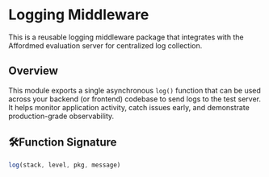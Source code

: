 # Logging Middleware

This is a reusable logging middleware package that integrates with the Affordmed evaluation server for centralized log collection.

## Overview

This module exports a single asynchronous `log()` function that can be used across your backend (or frontend) codebase to send logs to the test server. It helps monitor application activity, catch issues early, and demonstrate production-grade observability.

## 🛠Function Signature

```js
log(stack, level, pkg, message)
